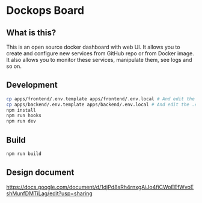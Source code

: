 # Dockops Board

## What is this?

This is an open source docker dashboard with web UI.
It allows you to create and configure new services from GitHub repo or from Docker image.
It also allows you to monitor these services, manipulate them, see logs and so on.

## Development

```bash
cp apps/frontend/.env.template apps/frontend/.env.local # And edit the .env file
cp apps/backend/.env.template apps/backend/.env.local # And edit the .env file
npm install
npm run hooks
npm run dev
```

## Build
```bash
npm run build
```

## Design document
https://docs.google.com/document/d/1djPd8sRh4rnxgAiJo4fiCWoEEfWvoEshMunfDMTiLag/edit?usp=sharing

